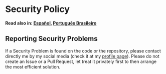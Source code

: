 # Security Policy

**Read also in: [Español](./SECURITY.ES.md), [Português Brasileiro](./SECURITY.PT-BR.md)**

## Reporting Security Problems

If a Security Problem is found on the code or the repository, please contact directly me by my social media (check it at my [profile page](https://github.com/Mestre-Tramador#social-media)). Please do not create an Issue or a Pull Request, let treat it privately first to then arrange the most efficient solution.
